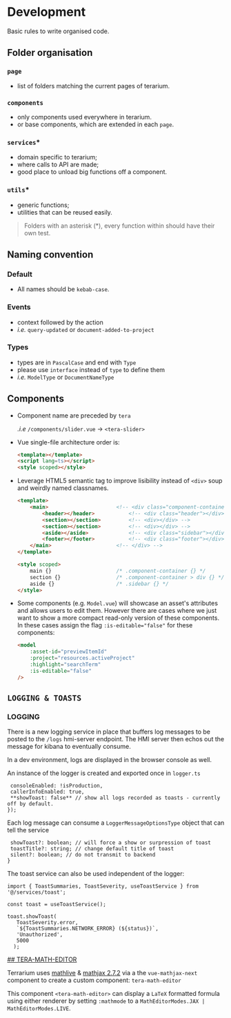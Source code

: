 # Development

Basic rules to write organised code.

## Folder organisation

### `page`

- list of folders matching the current pages of terarium.

### `components`

- only components used everywhere in terarium.
- or base components, which are extended in each `page`.

### `services`*

- domain specific to terarium;
- where calls to API are made;
- good place to unload big functions off a component.

### `utils`*

- generic functions;
- utilities that can be reused easily.

> Folders with an asterisk (*), every function within should have their own test.

## Naming convention

### Default

- All names should be `kebab-case`.

### Events

- context followed by the action
- _i.e._ `query-updated` or `document-added-to-project`

### Types

- types are in `PascalCase` and end with `Type`
- please use `interface` instead of `type` to define them
- _i.e._ `ModelType` or `DocumentNameType`

## Components

- Component name are preceded by `tera`

    _.i.e_ `/components/slider.vue` -> `<tera-slider>`

- Vue single-file architecture order is:

    ```html
    <template></template>
    <script lang=ts></script>
    <style scoped></style>
    ```

- Leverage HTML5 semantic tag to improve lisibility instead of `<div>` soup and weirdly named classnames.

    ```html
    <template>
        <main>                      <!-- <div class="component-container"> -->
            <header></header>           <!-- <div class="header"></div> -->
            <section></section>         <!-- <div></div> -->
            <section></section>         <!-- <div></div> -->
            <aside></aside>             <!-- <div class="sidebar"></div> -->
            <footer></footer>           <!-- <div class="footer"></div> -->
        </main>                     <!-- </div> -->
    </template>

    <style scoped>
        main {}                     /* .component-container {} */
        section {}                  /* .component-container > div {} */
        aside {}                    /* .sidebar {} */
    </style>
    ```

- Some components (e.g. `Model.vue`) will showcase an asset's attributes and allows users to edit them. However there are cases where we just want to show a more compact read-only version of these components. In these cases assign the flag `:is-editable="false"` for these components:

    ```html
    <model 
        :asset-id="previewItemId"
        :project="resources.activeProject" 
        :highlight="searchTerm"
        :is-editable="false"
    />
    ```

## `LOGGING & TOASTS`

### LOGGING

There is a new logging service in place that buffers log messages to be posted to the `/logs` hmi-server endpoint.  The HMI server then echos out the message for kibana to eventually consume.

In a dev environment, logs are displayed in the browser console as well.

An instance of the logger is created and exported once in `logger.ts`

```export const logger = new Logger({
 consoleEnabled: !isProduction,
 callerInfoEnabled: true,
 **showToast: false** // show all logs recorded as toasts - currently off by default.
});
```

Each log message can consume a `LoggerMessageOptionsType` object that can tell the service

```interface LoggerMessageOptionsType {
 showToast?: boolean; // will force a show or surpression of toast
 toastTitle?: string; // change default title of toast
 silent?: boolean; // do not transmit to backend
}
```

The toast service can also be used independent of the logger:

```import Toast from 'primevue/toast';
import { ToastSummaries, ToastSeverity, useToastService } from '@/services/toast';

const toast = useToastService();

toast.showToast(
   ToastSeverity.error,
   `${ToastSummaries.NETWORK_ERROR} (${status})`,
   'Unauthorized',
   5000
  );
```

[## TERA-MATH-EDITOR](src/components/mathml/README.md)

Terrarium uses [mathlive](https://cortexjs.io/docs/mathlive/) & [mathjax 2.7.2](https://docs.mathjax.org/en/v2.7-latest/start.html) via a the `vue-mathjax-next` component to create a custom component: `tera-math-editor`

This component `<tera-math-editor>` can display a `LaTeX` formatted formula using either renderer by setting `:mathmode` to a `MathEditorModes.JAX | MathEditorModes.LIVE`.
